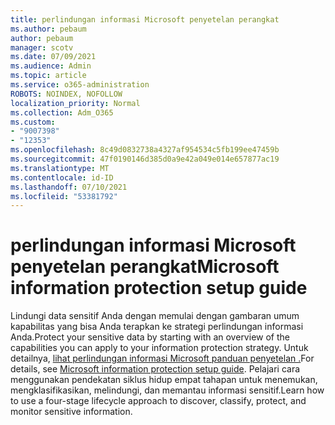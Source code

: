 ```yaml
---
title: perlindungan informasi Microsoft penyetelan perangkat
ms.author: pebaum
author: pebaum
manager: scotv
ms.date: 07/09/2021
ms.audience: Admin
ms.topic: article
ms.service: o365-administration
ROBOTS: NOINDEX, NOFOLLOW
localization_priority: Normal
ms.collection: Adm_O365
ms.custom:
- "9007398"
- "12353"
ms.openlocfilehash: 8c49d0832738a4327af954534c5fb199ee47459b
ms.sourcegitcommit: 47f0190146d385d0a9e42a049e014e657877ac19
ms.translationtype: MT
ms.contentlocale: id-ID
ms.lasthandoff: 07/10/2021
ms.locfileid: "53381792"
---
```

# <a name="microsoft-information-protection-setup-guide"></a><span data-ttu-id="24b70-102">perlindungan informasi Microsoft penyetelan perangkat</span><span class="sxs-lookup"><span data-stu-id="24b70-102">Microsoft information protection setup guide</span></span>

<span data-ttu-id="24b70-103">Lindungi data sensitif Anda dengan memulai dengan gambaran umum kapabilitas yang bisa Anda terapkan ke strategi perlindungan informasi Anda.</span><span class="sxs-lookup"><span data-stu-id="24b70-103">Protect your sensitive data by starting with an overview of the capabilities you can apply to your information protection strategy.</span></span> <span data-ttu-id="24b70-104">Untuk detailnya, [lihat perlindungan informasi Microsoft panduan penyetelan .](https://admin.microsoft.com/adminportal/home#/modernonboarding/mipsetupguide)</span><span class="sxs-lookup"><span data-stu-id="24b70-104">For details, see [Microsoft information protection setup guide](https://admin.microsoft.com/adminportal/home#/modernonboarding/mipsetupguide).</span></span> <span data-ttu-id="24b70-105">Pelajari cara menggunakan pendekatan siklus hidup empat tahapan untuk menemukan, mengklasifikasikan, melindungi, dan memantau informasi sensitif.</span><span class="sxs-lookup"><span data-stu-id="24b70-105">Learn how to use a four-stage lifecycle approach to discover, classify, protect, and monitor sensitive information.</span></span>